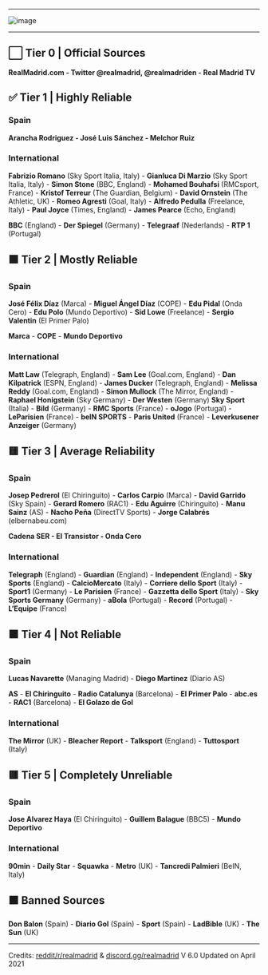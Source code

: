 __________

![image](https://user-images.githubusercontent.com/82177200/114949931-ed1c9d80-9e06-11eb-9cd2-472a4bec251d.png)

__________


## ⬜ Tier 0 | Official Sources

**RealMadrid.com - Twitter @realmadrid, @realmadriden - Real Madrid TV**


## ✅ Tier 1 | Highly Reliable

### Spain

**Arancha Rodriguez - José Luis Sánchez - Melchor Ruiz**

### International

**Fabrizio Romano** (Sky Sport Italia, Italy) - **Gianluca Di Marzio** (Sky Sport Italia, Italy) - **Simon Stone** (BBC, England) - **Mohamed Bouhafsi** (RMCsport, France) - **Kristof Terreur** (The Guardian, Belgium) - **David Ornstein** (The Athletic, UK) - **Romeo Agresti** (Goal, Italy) - **Alfredo Pedulla** (Freelance, Italy) - **Paul Joyce** (Times, England) - **James Pearce** (Echo, England)

**BBC** (England) - **Der Spiegel** (Germany) - **Telegraaf** (Nederlands) - **RTP 1** (Portugal)


## 🟩 Tier 2 | Mostly Reliable

### Spain

**José Félix Díaz** (Marca) - **Miguel Ángel Díaz** (COPE) - **Edu Pidal** (Onda Cero) - **Edu Polo** (Mundo Deportivo) - **Sid Lowe** (Freelance) - **Sergio Valentin** (El Primer Palo)

**Marca** -	**COPE** - **Mundo Deportivo**

### International

**Matt Law** (Telegraph, England) - **Sam Lee** (Goal.com, England) - **Dan Kilpatrick** (ESPN, England) - **James Ducker** (Telegraph, England) - **Melissa Reddy** (Goal.com, England) - **Simon Mullock** (The Mirror, England) - **Raphael Honigstein** (Sky Germany) - **Der Westen** (Germany)
**Sky Sport** (Italia) - **Bild** (Germany) - **RMC Sports** (France) - **oJogo** (Portugal) - **LeParisien** (France) - **beIN SPORTS** - **Paris United** (France) - **Leverkusener Anzeiger** (Germany)


## 🟨 Tier 3 | Average Reliability

### Spain

**Josep Pedrerol** (El Chiringuito) - **Carlos Carpio** (Marca) - **David Garrido** (Sky Spain) - **Gerard Romero** (RAC1) - **Edu Aguirre** (Chiringuito) - **Manu Sainz** (AS) - **Nacho Peña** (DirectTV Sports) - **Jorge Calabrés** (elbernabeu.com)

**Cadena SER - El Transistor - Onda Cero**

### International

**Telegraph** (England) - **Guardian** (England) - **Independent** (England) - **Sky Sports** (England) - **CalcioMercato** (Italy) - **Corriere dello Sport** (Italy) - **Sport1** (Germany) - **Le Parisien** (France) - **Gazzetta dello Sport** (Italy) - **Sky Sports Germany** (Germany) - **aBola** (Portugal) - **Record** (Portugal) - **L’Equipe** (France)


## 🟧 Tier 4 | Not Reliable

### Spain

**Lucas Navarette** (Managing Madrid) - **Diego Martinez** (Diario AS)

**AS** - **El Chiringuito** - **Radio Catalunya** (Barcelona) - **El Primer Palo** - **abc.es** - **RAC1** (Barcelona) - **El Golazo de Gol**

### International

**The Mirror** (UK) - **Bleacher Report** - **Talksport** (England) - **Tuttosport** (Italy)


## 🟥 Tier 5 | Completely Unreliable

### Spain

**Jose Alvarez Haya** (El Chiringuito) - **Guillem Balague** (BBC5) - **Mundo Deportivo**

### International

**90min** - **Daily Star** - **Squawka** - **Metro** (UK) - **Tancredi Palmieri** (BeIN, Italy)


## ⬛ Banned Sources


**Don Balon** (Spain) - **Diario Gol** (Spain) - **Sport** (Spain) - **LadBible** (UK) - **The Sun** (UK)


__________

Credits: [reddit/r/realmadrid](https://www.reddit.com/r/realmadrid) & [discord.gg/realmadrid](https://discord.com/invite/syH7yen)
V 6.0 Updated on April 2021
